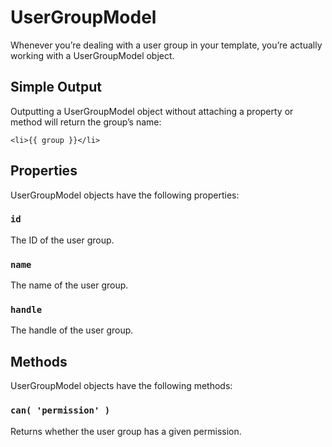 # UserGroupModel

Whenever you’re dealing with a user group in your template, you’re actually working with a UserGroupModel object.

## Simple Output

Outputting a UserGroupModel object without attaching a property or method will return the group’s name:

```twig
<li>{{ group }}</li>
```

## Properties

UserGroupModel objects have the following properties:

### `id`

The ID of the user group.

### `name`

The name of the user group.

### `handle`

The handle of the user group.


## Methods

UserGroupModel objects have the following methods:

### `can( 'permission' )`

Returns whether the user group has a given permission.
